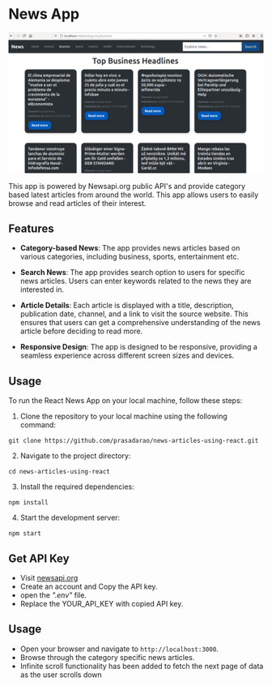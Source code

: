 # News App

![](https://github.com/prasadarao/news-articles-using-react/blob/main/src/images/sample.png)

This app is powered by Newsapi.org public API's and provide category based latest articles from around the world. This app allows users to easily browse and read articles of their interest.


## Features

- **Category-based News**: The app provides news articles based on various categories, including business, sports, entertainment etc.

- **Search News**: The app provides search option to users for specific news articles. Users can enter keywords related to the news they are interested in.

- **Article Details**: Each article is displayed with a title, description, publication date, channel, and a link to visit the source website. This ensures that users can get a comprehensive understanding of the news article before deciding to read more.

- **Responsive Design**: The app is designed to be responsive, providing a seamless experience across different screen sizes and devices.


## Usage

To run the React News App on your local machine, follow these steps:

1. Clone the repository to your local machine using the following command:

```
git clone https://github.com/prasadarao/news-articles-using-react.git
```

2. Navigate to the project directory:

```
cd news-articles-using-react
```

3. Install the required dependencies:

```
npm install
```

4. Start the development server:

```
npm start
```

## Get API Key
- Visit [newsapi.org](https://newsapi.org/)
- Create an account and Copy the API key.
- open the *".env"* file.
- Replace the YOUR_API_KEY with copied API key.

## Usage
- Open your browser and navigate to `http://localhost:3000`.
- Browse through the category specific news articles.
- Infinite scroll functionality has been added to fetch the next page of data as the user scrolls down
